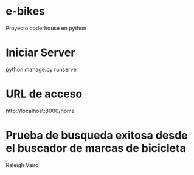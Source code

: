 # e-bikes
Proyecto coderhouse en python

# Iniciar Server
python manage.py runserver

# URL de acceso
http://localhost:8000/home

# Prueba de busqueda exitosa desde el buscador de marcas de bicicleta
Raleigh
Vairo